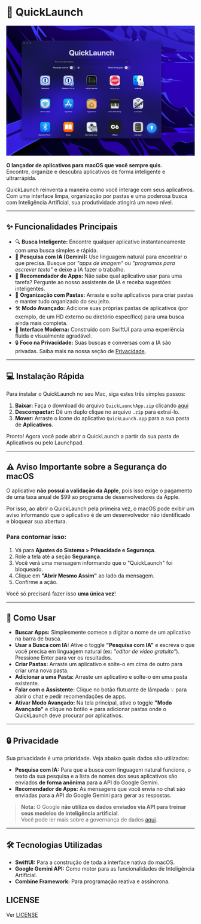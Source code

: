 # 🚀 QuickLaunch
![img](img.png)

**O lançador de aplicativos para macOS que você sempre quis.**  
Encontre, organize e descubra aplicativos de forma inteligente e ultrarrápida.

QuickLaunch reinventa a maneira como você interage com seus aplicativos.  
Com uma interface limpa, organização por pastas e uma poderosa busca com Inteligência Artificial, sua produtividade atingirá um novo nível.

---

## ✨ Funcionalidades Principais

- 🔍 **Busca Inteligente:** Encontre qualquer aplicativo instantaneamente com uma busca simples e rápida.
- 🧠 **Pesquisa com IA (Gemini):** Use linguagem natural para encontrar o que precisa. Busque por _"apps de imagem"_ ou _"programas para escrever texto"_ e deixe a IA fazer o trabalho.
- 🤖 **Recomendador de Apps:** Não sabe qual aplicativo usar para uma tarefa? Pergunte ao nosso assistente de IA e receba sugestões inteligentes.
- 📂 **Organização com Pastas:** Arraste e solte aplicativos para criar pastas e manter tudo organizado do seu jeito.
- 🛠️ **Modo Avançado:** Adicione suas próprias pastas de aplicativos (por exemplo, de um HD externo ou diretório específico) para uma busca ainda mais completa.
- 🎨 **Interface Moderna:** Construído com SwiftUI para uma experiência fluida e visualmente agradável.
- 🔒 **Foco na Privacidade:** Suas buscas e conversas com a IA são privadas. Saiba mais na nossa seção de [Privacidade](#-privacidade).

---

## 💻 Instalação Rápida

Para instalar o QuickLaunch no seu Mac, siga estes três simples passos:

1. **Baixar:** Faça o download do arquivo `QuickLaunchApp.zip` clicando [aqui](https://github.com/PrivateAI-Team/QuickLaunch/releases/download/quicklaunch1-0/QuickLaunchApp.zip)
2. **Descompactar:** Dê um duplo clique no arquivo `.zip` para extraí-lo.
3. **Mover:** Arraste o ícone do aplicativo `QuickLaunch.app` para a sua pasta de **Aplicativos**.

Pronto! Agora você pode abrir o QuickLaunch a partir da sua pasta de Aplicativos ou pelo Launchpad.

---

## ⚠️ Aviso Importante sobre a Segurança do macOS

O aplicativo **não possui a validação da Apple**, pois isso exige o pagamento de uma taxa anual de $99 ao programa de desenvolvedores da Apple.

Por isso, ao abrir o QuickLaunch pela primeira vez, o macOS pode exibir um aviso informando que o aplicativo é de um desenvolvedor não identificado e bloquear sua abertura.

### Para contornar isso:

1. Vá para **Ajustes do Sistema > Privacidade e Segurança**.
2. Role a tela até a seção **Segurança**.
3. Você verá uma mensagem informando que o "QuickLaunch" foi bloqueado.
4. Clique em **"Abrir Mesmo Assim"** ao lado da mensagem.
5. Confirme a ação.

Você só precisará fazer isso **uma única vez**!

---

## 🚀 Como Usar

- **Buscar Apps:** Simplesmente comece a digitar o nome de um aplicativo na barra de busca.
- **Usar a Busca com IA:** Ative o toggle **"Pesquisa com IA"** e escreva o que você precisa em linguagem natural (ex: _"editor de vídeo gratuito"_). Pressione Enter para ver os resultados.
- **Criar Pastas:** Arraste um aplicativo e solte-o em cima de outro para criar uma nova pasta.
- **Adicionar a uma Pasta:** Arraste um aplicativo e solte-o em uma pasta existente.
- **Falar com o Assistente:** Clique no botão flutuante de lâmpada 💡 para abrir o chat e pedir recomendações de apps.
- **Ativar Modo Avançado:** Na tela principal, ative o toggle **"Modo Avançado"** e clique no botão **+** para adicionar pastas onde o QuickLaunch deve procurar por aplicativos.

---

## 🔒 Privacidade

Sua privacidade é uma prioridade. Veja abaixo quais dados são utilizados:

- **Pesquisa com IA:** Para que a busca com linguagem natural funcione, o texto da sua pesquisa e a lista de nomes dos seus aplicativos são enviados **de forma anônima** para a API do Google Gemini.
- **Recomendador de Apps:** As mensagens que você envia no chat são enviadas para a API do Google Gemini para gerar as respostas.

> **Nota:** O Google **não utiliza os dados enviados via API para treinar seus modelos de inteligência artificial**.  
Você pode ler mais sobre a governança de dados [aqui](https://cloud.google.com/terms/data-processing-terms).

---

## 🛠️ Tecnologias Utilizadas

- **SwiftUI:** Para a construção de toda a interface nativa do macOS.
- **Google Gemini API:** Como motor para as funcionalidades de Inteligência Artificial.
- **Combine Framework:** Para programação reativa e assíncrona.

## LICENSE
Ver [LICENSE](LICENSE)
